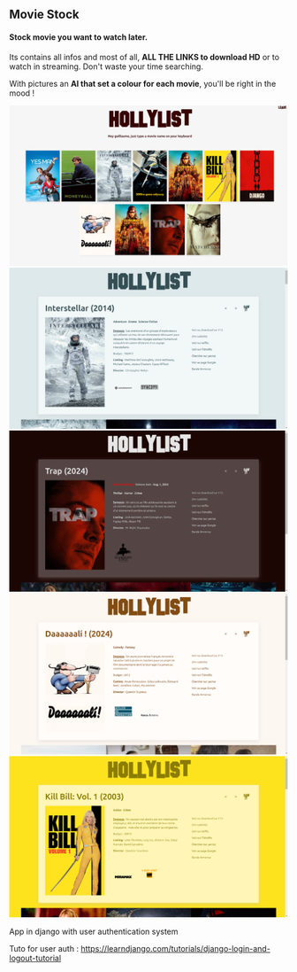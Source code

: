 ## Movie Stock

#### Stock movie you want to watch later. 

Its contains all infos and most of all, **ALL THE LINKS to download HD** or to watch in streaming. Don't waste your time searching.

With pictures an **AI that set a colour for each movie**, you'll be right in the mood !

![img_11.png](img_11.png)
![img_6.png](img_6.png)
![img_7.png](img_7.png)
![img_8.png](img_8.png)
![img_5.png](img_5.png)

App in django with user authentication system


Tuto for user auth : https://learndjango.com/tutorials/django-login-and-logout-tutorial

